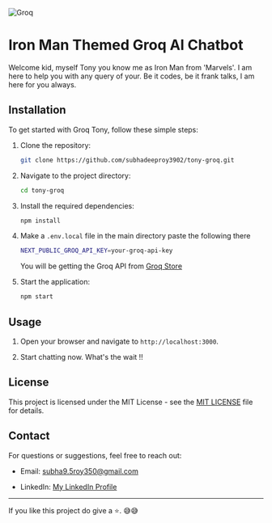 ![Groq](https://i.postimg.cc/RV1T5Y5T/marvel-iron-man-in-destroyed-suit-desktop-wallpaper-preview.webp)

# Iron Man Themed Groq AI Chatbot

Welcome kid, myself Tony you know me as Iron Man from 'Marvels'. I am here to help you with any query of your. Be it codes, be it frank talks, I am here for you always.

## Installation

To get started with Groq Tony, follow these simple steps:

1. Clone the repository:
    ```sh
    git clone https://github.com/subhadeeproy3902/tony-groq.git
    ```

2. Navigate to the project directory:
    ```sh
    cd tony-groq
    ```

3. Install the required dependencies:
    ```sh
    npm install
    ```

4. Make a `.env.local` file in the main directory paste the following there
    ```sh
    NEXT_PUBLIC_GROQ_API_KEY=your-groq-api-key
    ```
    You will be getting the Groq API from [Groq Store](https://console.groq.com/keys)

5. Start the application:
    ```sh
    npm start
    ```
  

## Usage

1. Open your browser and navigate to `http://localhost:3000`.

2. Start chatting now. What's the wait !!

## License

This project is licensed under the MIT License - see the [MIT LICENSE](https://github.com/subhadeeproy3902/tony-groq/blob/main/LICENSE) file for details.

## Contact

For questions or suggestions, feel free to reach out:

- Email: [subha9.5roy350@gmail.com](mailto:subha9.5roy350@gmail.com)

- LinkedIn: [My LinkedIn Profile](https://linkedin.com/in/subhadeep3902)

---

If you like this project do give a ⭐. 😅😅
